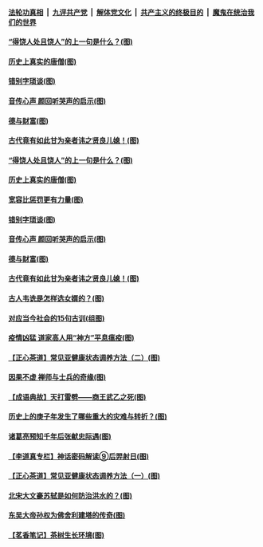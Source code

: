 ####  [法轮功真相](../../../../basic/blob/master/README.md?t=07021931) &nbsp;|&nbsp; [九评共产党](../../../../9ping.md/blob/master/README.md?t=07021931) &nbsp;|&nbsp; [解体党文化](../../../../jtdwh.md/blob/master/README.md?t=07021931)  &nbsp;|&nbsp; [共产主义的终极目的](../../../../gczydzjmd.md/blob/master/README.md?t=07021931) &nbsp;|&nbsp; [魔鬼在统治我们的世界](../../../../mgztzwmdsj.md/blob/master/README.md?t=07021931) 

#### [“得饶人处且饶人”的上一句是什么？(图)](../pages/p7/938333.md?t=07021931) 

#### [历史上真实的唐僧(图)](../pages/p7/938101.md?t=07021931) 

#### [错别字琐谈(图)](../pages/p7/938316.md?t=07021931) 

#### [音传心声 颜回听哭声的启示(图)](../pages/p7/938099.md?t=07021931) 

#### [德与财富(图)](../pages/p7/938218.md?t=07021931) 

#### [古代竟有如此甘为亲者讳之贤良儿媳！(图)](../pages/p7/938117.md?t=07021931) 

#### [“得饶人处且饶人”的上一句是什么？(图)](../pages/p7/938333.md?t=07021931) 

#### [历史上真实的唐僧(图)](../pages/p7/938101.md?t=07021931) 

#### [宽容比惩罚更有力量(图)](../pages/p7/938280.md?t=07021931) 

#### [错别字琐谈(图)](../pages/p7/938316.md?t=07021931) 

#### [音传心声 颜回听哭声的启示(图)](../pages/p7/938099.md?t=07021931) 

#### [德与财富(图)](../pages/p7/938218.md?t=07021931) 

#### [古代竟有如此甘为亲者讳之贤良儿媳！(图)](../pages/p7/938117.md?t=07021931) 

#### [古人韦诜是怎样选女婿的？(图)](../pages/p7/938100.md?t=07021931) 

#### [对应当今社会的15句古训(组图)](../pages/p7/938097.md?t=07021931) 

#### [疫情凶猛 道家高人用“神方”平息瘟疫(图)](../pages/p7/938004.md?t=07021931) 

#### [【正心茶道】常见亚健康状态调养方法（二）(图)](../pages/p7/937559.md?t=07021931) 

#### [因果不虚 禅师与士兵的奇缘(图)](../pages/p7/938092.md?t=07021931) 

#### [【成语典故】天打雷劈——商王武乙之死(图)](../pages/p7/937782.md?t=07021931) 

#### [历史上的庚子年发生了哪些重大的灾难与转折？(图)](../pages/p7/937991.md?t=07021931) 

#### [诸葛亮预知千年后张献忠际遇(图)](../pages/p7/937564.md?t=07021931) 

#### [【李道真专栏】神话密码解读⑨后羿射日(图)](../pages/p7/937560.md?t=07021931) 

#### [【正心茶道】常见亚健康状态调养方法（一）(图)](../pages/p7/937556.md?t=07021931) 

#### [北宋大文豪苏轼是如何防治洪水的？(图)](../pages/p7/937874.md?t=07021931) 

#### [东吴大帝孙权为佛舍利建塔的传奇(图)](../pages/p7/937764.md?t=07021931) 

#### [【茗香笔记】茶树生长环境(图)](../pages/p7/937562.md?t=07021931) 


